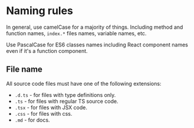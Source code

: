# Naming rules

In general, use camelCase for a majority of things. Including method and function names, `index.*` files names, variable names, etc.

Use PascalCase for ES6 classes names including React component names even if it's a function component.

## File name

All source code files must have one of the following extensions:

- `.d.ts` - for files with type definitions only.
- `.ts` - for files with regular TS source code.
- `.tsx` - for files with JSX code.
- `.css` - for files with css.
- `.md` - for docs.
